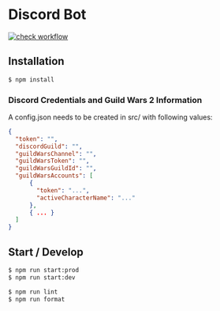 # Discord Bot
[![check workflow](https://github.com/RadicalDreamer-Code/gw2-guild-check-discord-bot/actions/workflows/check.yml/badge.svg)](https://github.com/RadicalDreamer-Code/gw2-guild-check-discord-bot/actions/workflows/check.yml)


## Installation

```sh
$ npm install
```


### Discord Credentials and Guild Wars 2 Information

A config.json needs to be created in src/ with following values:

```json
{
  "token": "",
  "discordGuild": "",
  "guildWarsChannel": "",
  "guildWarsToken": "",
  "guildWarsGuildId": "",
  "guildWarsAccounts": [
      {
        "token": "...",
        "activeCharacterName": "..."
      },
      { ... }
  ]
}
```


## Start / Develop
```sh
$ npm run start:prod
$ npm run start:dev

$ npm run lint
$ npm run format
```
